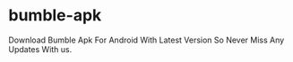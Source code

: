 # bumble-apk
Download Bumble Apk For Android With Latest Version So Never Miss Any Updates With us.
